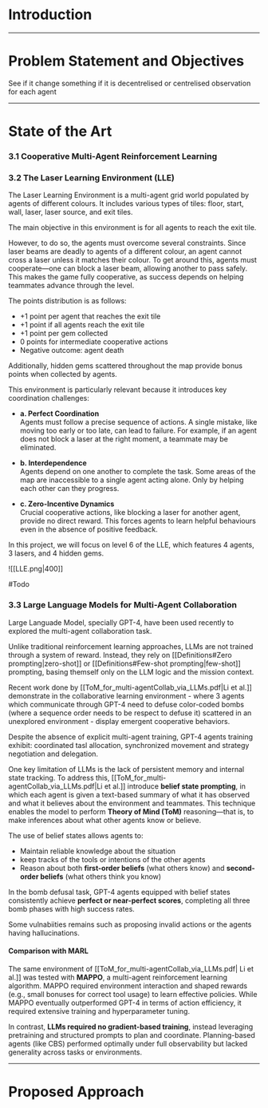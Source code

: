 
# Introduction 

---

# Problem Statement and Objectives 

See if it change something if it is decentrelised or centrelised observation for each agent

---

# State of the Art 

### 3.1 Cooperative Multi-Agent Reinforcement Learning

### 3.2 The Laser Learning Environment (LLE)

The Laser Learning Environment is a multi-agent grid world populated by agents of different colours. It includes various types of tiles: floor, start, wall, laser, laser source, and exit tiles.

The main objective in this environment is for all agents to reach the exit tile.

However, to do so, the agents must overcome several constraints. Since laser beams are deadly to agents of a different colour, an agent cannot cross a laser unless it matches their colour. To get around this, agents must cooperate—one can block a laser beam, allowing another to pass safely. This makes the game fully cooperative, as success depends on helping teammates advance through the level.

The points distribution is as follows: 
- +1 point per agent that reaches the exit tile
- +1 point if all agents reach the exit tile 
- +1 point per gem collected
- 0 points for intermediate cooperative actions
- Negative outcome: agent death

Additionally, hidden gems scattered throughout the map provide bonus points when collected by agents.

This environment is particularly relevant because it introduces key coordination challenges:

- **a. Perfect Coordination**  
    Agents must follow a precise sequence of actions. A single mistake, like moving too early or too late, can lead to failure. For example, if an agent does not block a laser at the right moment, a teammate may be eliminated.
    
- **b. Interdependence**  
    Agents depend on one another to complete the task. Some areas of the map are inaccessible to a single agent acting alone. Only by helping each other can they progress.
    
- **c. Zero-Incentive Dynamics**  
    Crucial cooperative actions, like blocking a laser for another agent, provide no direct reward. This forces agents to learn helpful behaviours even in the absence of positive feedback.

In this project, we will focus on level 6 of the LLE, which features 4 agents, 3 lasers, and 4 hidden gems.

![[LLE.png|400]]

#Todo

### 3.3 Large Language Models for Multi-Agent Collaboration

Large Languade Model, specially GPT-4, have been used recently to explored the multi-agent collaboration task. 

Unlike traditional reinforcement learning approaches, LLMs are not trained through a system of reward. Instead, they rely on [[Definitions#Zero prompting|zero-shot]] or [[Definitions#Few-shot prompting|few-shot]] prompting, basing themself only on the LLM logic and the mission context. 

Recent work done by [[ToM_for_multi-agentCollab_via_LLMs.pdf|Li et al.]] demonstrate in the collaborative learning environment - where 3 agents which communicate through GPT-4 need to defuse color-coded bombs (where a sequence order needs to be respect to defuse it) scattered in an unexplored environment - display emergent cooperative behaviors. 

Despite the absence of explicit multi-agent training, GPT-4 agents training exhibit: coordinated tasl allocation, synchronized movement and strategy negotiation and delegation. 

One key limitation of LLMs is the lack of persistent memory and internal state tracking. To address this, [[ToM_for_multi-agentCollab_via_LLMs.pdf|Li et al.]] introduce **belief state prompting**, in which each agent is given a text-based summary of what it has observed and what it believes about the environment and teammates. This technique enables the model to perform **Theory of Mind (ToM)** reasoning—that is, to make inferences about what other agents know or believe.

The use of belief states allows agents to: 
- Maintain reliable knowledge about the situation
- keep tracks of the tools or intentions of the other agents 
- Reason about both **first-order beliefs** (what others know) and **second-order beliefs** (what others think you know)

In the bomb defusal task, GPT-4 agents equipped with belief states consistently achieve **perfect or near-perfect scores**, completing all three bomb phases with high success rates.

Some vulnabiities remains such as proposing invalid actions or the agents having hallucinations. 
#### Comparison with MARL 

The same environment of [[ToM_for_multi-agentCollab_via_LLMs.pdf| Li et al.]] was tested with **MAPPO**, a multi-agent reinforcement learning algorithm. MAPPO required environment interaction and shaped rewards (e.g., small bonuses for correct tool usage) to learn effective policies. While MAPPO eventually outperformed GPT-4 in terms of action efficiency, it required extensive training and hyperparameter tuning.

In contrast, **LLMs required no gradient-based training**, instead leveraging pretraining and structured prompts to plan and coordinate. Planning-based agents (like CBS) performed optimally under full observability but lacked generality across tasks or environments.




--- 

# Proposed Approach




